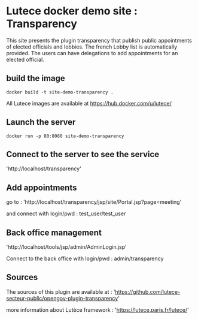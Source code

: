 # Lutece docker demo site : Transparency

This site presents the plugin transparency that publish public appointments of elected officials and lobbies. The french Lobby list is automatically provided.
The users can have delegations to add appointments for an elected official.


## build the image

`docker build -t site-demo-transparency .`

All Lutece images are available at https://hub.docker.com/u/lutece/

## Launch the server


`docker run -p 80:8080 site-demo-transparency`

## Connect to the server to see the service

'http://localhost/transparency'

## Add appointments
go to : 'http://localhost/transparency/jsp/site/Portal.jsp?page=meeting'

and connect with login/pwd : test_user/test_user

## Back office management

'http://localhost/tools/jsp/admin/AdminLogin.jsp'

Connect to the back office with login/pwd : admin/transparency

## Sources
The sources of this plugin are available at :
'https://github.com/lutece-secteur-public/opengov-plugin-transparency'

more information about Lutèce framework : 'https://lutece.paris.fr/lutece/'
